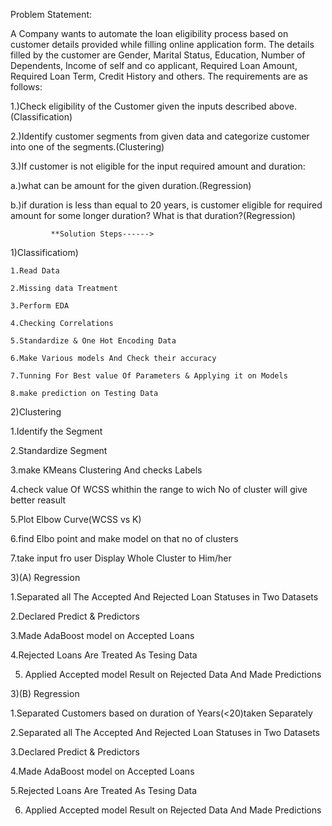 Problem Statement: 

A Company wants to automate the loan eligibility process based on customer details provided while filling online application form. The details filled by the customer are Gender, Marital Status, Education, Number of Dependents, Income of self and co applicant, Required Loan Amount, Required Loan Term, Credit History and others. The requirements are as follows:                                                                                           

1.)Check eligibility of the Customer given the inputs described above.(Classification)

2.)Identify customer segments from given data and categorize customer into one of the segments.(Clustering)

3.)If customer is not eligible for the input required amount and duration:

a.)what can be amount for the given duration.(Regression)

b.)if duration is less than equal to 20 years, is customer eligible for required amount for some longer duration? What is that duration?(Regression)


             **Solution Steps------>
             
1)Classificatiom)

    1.Read Data
    
    2.Missing data Treatment
    
    3.Perform EDA
    
    4.Checking Correlations
    
    5.Standardize & One Hot Encoding Data
    
    6.Make Various models And Check their accuracy
    
    7.Tunning For Best value Of Parameters & Applying it on Models
    
    8.make prediction on Testing Data
    
2)Clustering
  
  1.Identify the Segment
  
  2.Standardize Segment
  
  3.make KMeans Clustering And checks Labels
  
  4.check value Of WCSS whithin the range to wich No of cluster will give better reasult
  
  5.Plot Elbow Curve(WCSS vs K)
  
  6.find Elbo point and make model on that no of clusters
  
  7.take input fro user Display Whole Cluster to Him/her


3)(A) Regression
   
   1.Separated all The Accepted And Rejected Loan Statuses in Two Datasets
   
   2.Declared Predict & Predictors
   
   3.Made AdaBoost model on Accepted Loans
   
   4.Rejected Loans Are Treated As Tesing Data
   
   5. Applied Accepted model Result on Rejected Data And Made Predictions



3)(B) Regression
   
   1.Separated Customers based on duration of Years(<20)taken Separately
   
   2.Separated all The Accepted And Rejected Loan Statuses in Two Datasets
   
   3.Declared Predict & Predictors
   
   4.Made AdaBoost model on Accepted Loans
   
   5.Rejected Loans Are Treated As Tesing Data
   
   6. Applied Accepted model Result on Rejected Data And Made Predictions
  
  
